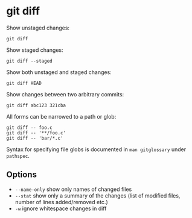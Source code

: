 # git diff

Show unstaged changes:

    git diff

Show staged changes:

    git diff --staged

Show both unstaged and staged changes:

    git diff HEAD

Show changes between two arbitrary commits:

    git diff abc123 321cba

All forms can be narrowed to a path or glob:

    git diff -- foo.c
    git diff -- '**/foo.c'
    git diff -- 'bar/*.c'

Syntax for specifying file globs is documented in `man gitglossary` under
`pathspec`.

## Options

  - `--name-only` show only names of changed files
  - `--stat` show only a summary of the changes (list of modified files,
    number of lines added/removed etc.)
  - `-w` ignore whitespace changes in diff
